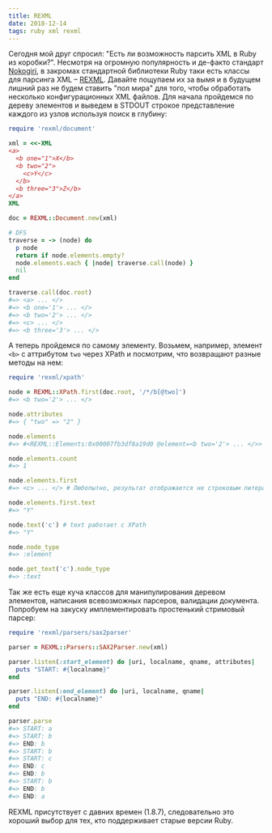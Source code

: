 ```yaml
---
title: REXML
date: 2018-12-14
tags: ruby xml rexml
---
```


Сегодня мой друг спросил: "Есть ли возможность парсить XML в Ruby из коробки?". Несмотря на огромную популярность и де-факто стандарт [Nokogiri](http://nokogiri.org), в закромах стандартной библиотеки Ruby таки есть классы для парсинга XML – [REXML](https://ruby-doc.org/stdlib-2.5.0/libdoc/rexml/rdoc/REXML.html). Давайте пощупаем их за вымя и в будущем лишний раз не будем ставить "пол мира" для того, чтобы обработать несколько конфигурационных XML файлов. Для начала пройдемся по дереву элементов и выведем в STDOUT строкое представление каждого из узлов используя поиск в глубину:

```ruby
require 'rexml/document'

xml = <<-XML
<a>
  <b one="1">X</b>
  <b two="2">
    <c>Y</c>
  </b>
  <b three="3">Z</b>
</a>
XML

doc = REXML::Document.new(xml)

# DFS
traverse = -> (node) do
  p node
  return if node.elements.empty?
  node.elements.each { |node| traverse.call(node) }
  nil
end

traverse.call(doc.root)
#=> <a> ... </>
#=> <b one='1'> ... </>
#=> <b two='2'> ... </>
#=> <c> ... </>
#=> <b three='3'> ... </>
```

А теперь пройдемся по самому элементу. Возьмем, например, элемент `<b>` с аттрибутом `two` через XPath и посмотрим, что возвращают разные методы на нем:

```ruby
require 'rexml/xpath'

node = REXML::XPath.first(doc.root, '/*/b[@two]')
#=> <b two='2'> ... </>

node.attributes
#=> { "two" => "2" }

node.elements
#=> #<REXML::Elements:0x00007fb3df8a19d0 @element=<b two='2'> ... </>>

node.elements.count
#=> 1

node.elements.first
#=> <c> ... </> # Любопытно, результат отображается не строковым литералом

node.elements.first.text
#=> "Y"

node.text('c') # text работает с XPath
#=> "Y"

node.node_type
#=> :element

node.get_text('c').node_type
#=> :text
```

Так же есть еще куча классов для манипулирования деревом элементов, написания всевозможных парсеров, валидации документа. Попробуем на закуску имплементировать простенький стримовый парсер:

```ruby
require 'rexml/parsers/sax2parser'

parser = REXML::Parsers::SAX2Parser.new(xml)

parser.listen(:start_element) do |uri, localname, qname, attributes|
  puts "START: #{localname}"
end

parser.listen(:end_element) do |uri, localname, qname|
  puts "END: #{localname}"
end

parser.parse
#=> START: a
#=> START: b
#=> END: b
#=> START: b
#=> START: c
#=> END: c
#=> END: b
#=> START: b
#=> END: b
#=> END: a
```

REXML присутствует с давних времен (1.8.7), следовательно это хороший выбор для тех, кто поддерживает старые версии Ruby.
